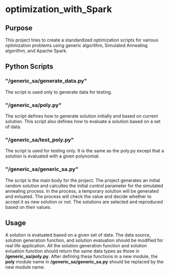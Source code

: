# optimization_with_Spark
## Purpose
This project tries to create a standardized optimization scripts for various optimization problems using generic
algorithm, Simulated Annealing algorithm, and Apache Spark.
## Python Scripts
### "/generic_sa/generate_data.py"
The script is used only to generate data for testing.
### "/generic_sa/poly.py"
The script defines how to generate solution initially and based on current solution. This script also defines how to
evaluate a solution based on a set of data.
### "/generic_sa/test_poly.py"
The script is used for testing only.  It is the same as the poly.py except that a solution is evaluated with a given
polynomial.
### "/generic_sa/generic_sa.py"
The script is the main body for the project. The project generates an initial random solution and calcultes 
the initial control parameter for the simulated annealing process. In the process, a temporary solution will be
generated and evluated. The process will check the value and decide whether to accept it as new solution or not.
The solutions are selected and reproduced based on their values.
## Usage
A solution is evaluated based on a given set of data. The data source, solution generation function, and solution evaluation
should be modified for real life application. All the solution generation function and solution evluation function
should return the same data types as those in **/generic_sa/poly.py**. After defining these functions in a new module,
the **poly** module name in **/generic_sa/generic_sa.py** should be replaced by the new module name.

